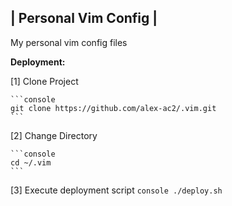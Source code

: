 | Personal Vim Config |
-----------------------

My personal vim config files

**Deployment:** 

[1] Clone Project

    ```console
    git clone https://github.com/alex-ac2/.vim.git
    ```

[2] Change Directory

    ```console
    cd ~/.vim
    ```

[3] Execute deployment script
    ```console
    ./deploy.sh
    ```


